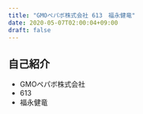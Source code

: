```yaml
---
title: "GMOペパボ株式会社 613　福永健竜"
date: 2020-05-07T02:00:04+09:00
draft: false
---
```


## 自己紹介
- GMOペパボ株式会社
- 613
- 福永健竜　
